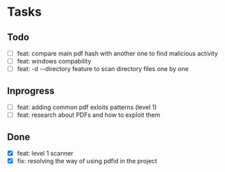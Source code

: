 # Tasks


## Todo
- [ ] feat: compare main pdf hash with another one to find malicious activity
- [ ] feat: windows compability
- [ ] feat: -d --directory feature to scan directory files one by one

## Inprogress
- [ ] feat: adding common pdf exloits patterns (level 1)
- [ ] feat: research about PDFs and how to exploit them

## Done
- [x] feat: level 1 scanner
- [x] fix: resolving the way of using pdfid in the project
